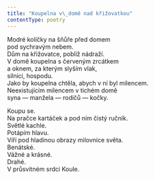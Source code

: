 ```yaml
---
title: "Koupelna v\_domě nad křižovatkou"
contentType: poetry
---
```


<section>

Modré kolíčky na šňůře před domem  
pod sychravým nebem.  
Dům na křižovatce, poblíž nádraží.  
V domě koupelna s červeným zrcátkem  
a oknem, za kterým slyším vlak,  
silnici, hospodu.  
Jako by koupelna chtěla, abych v ní byl milencem.  
Neexistujícím milencem v tichém domě  
syna — manžela — rodičů — kočky.

</section>

<section>

Koupu se.  
Na pračce kartáček a pod ním čistý ručník.  
Světlé kachle.  
Potápím hlavu.  
Víří pod hladinou obrazy milovnice světa.  
Benátské.  
Vážné a krásné.  
Drahé.  
V průsvitném srdci Koule.

</section>
